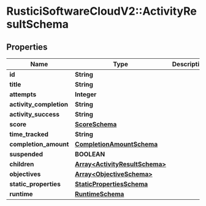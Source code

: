 # RusticiSoftwareCloudV2::ActivityResultSchema

## Properties
Name | Type | Description | Notes
------------ | ------------- | ------------- | -------------
**id** | **String** |  | [optional] 
**title** | **String** |  | [optional] 
**attempts** | **Integer** |  | [optional] 
**activity_completion** | **String** |  | [optional] 
**activity_success** | **String** |  | [optional] 
**score** | [**ScoreSchema**](ScoreSchema.md) |  | [optional] 
**time_tracked** | **String** |  | [optional] 
**completion_amount** | [**CompletionAmountSchema**](CompletionAmountSchema.md) |  | [optional] 
**suspended** | **BOOLEAN** |  | [optional] 
**children** | [**Array&lt;ActivityResultSchema&gt;**](ActivityResultSchema.md) |  | [optional] 
**objectives** | [**Array&lt;ObjectiveSchema&gt;**](ObjectiveSchema.md) |  | [optional] 
**static_properties** | [**StaticPropertiesSchema**](StaticPropertiesSchema.md) |  | [optional] 
**runtime** | [**RuntimeSchema**](RuntimeSchema.md) |  | [optional] 


